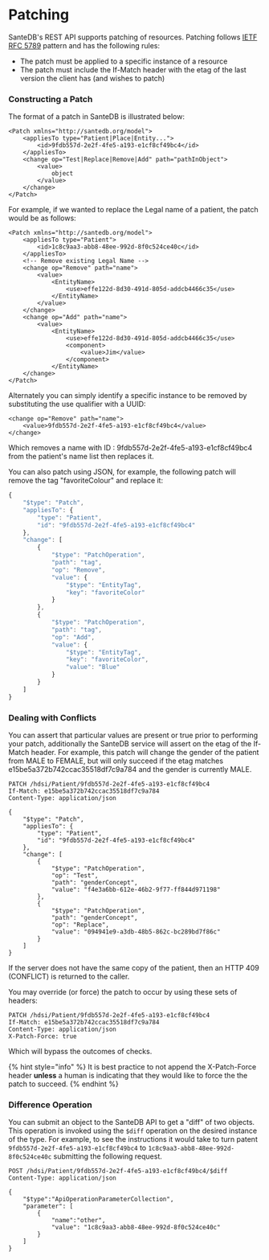 # Patching

SanteDB's REST API supports patching of resources. Patching follows [IETF RFC 5789](https://tools.ietf.org/html/rfc5789) pattern and has the following rules:

* The patch must be applied to a specific instance of a resource
* The patch must include the If-Match header with the etag of the last version the client has \(and wishes to patch\)

### Constructing a Patch

The format of a patch in SanteDB is illustrated below:

```markup
<Patch xmlns="http://santedb.org/model">
    <appliesTo type="Patient|Place|Entity...">
        <id>9fdb557d-2e2f-4fe5-a193-e1cf8cf49bc4</id>
    </appliesTo>
    <change op="Test|Replace|Remove|Add" path="pathInObject">
        <value>
            object
        </value>
    </change>
</Patch>
```

For example, if we wanted to replace the Legal name of a patient, the patch would be as follows:

```markup
<Patch xmlns="http://santedb.org/model">
    <appliesTo type="Patient">
        <id>1c8c9aa3-abb8-48ee-992d-8f0c524ce40c</id>
    </appliesTo>
    <!-- Remove existing Legal Name -->
    <change op="Remove" path="name">
        <value>
            <EntityName>
                <use>effe122d-8d30-491d-805d-addcb4466c35</use>
            </EntityName>
        </value>
    </change>
    <change op="Add" path="name">
        <value>
            <EntityName>
                <use>effe122d-8d30-491d-805d-addcb4466c35</use>
                <component>
                    <value>Jim</value>
                </component>
            </EntityName>
    </change>
</Patch>
```

Alternately you can simply identify a specific instance to be removed by substituting the use qualifier with a UUID:

```markup
<change op="Remove" path="name">
    <value>9fdb557d-2e2f-4fe5-a193-e1cf8cf49bc4</value>
</change>
```

Which removes a name with ID : 9fdb557d-2e2f-4fe5-a193-e1cf8cf49bc4 from the patient's name list then replaces it.

You can also patch using JSON, for example, the following patch will remove the tag "favoriteColour" and replace it:

```javascript
{
    "$type": "Patch",
    "appliesTo": {
        "type": "Patient",
        "id": "9fdb557d-2e2f-4fe5-a193-e1cf8cf49bc4"
    },
    "change": [
        {
            "$type": "PatchOperation",
            "path": "tag",
            "op": "Remove",
            "value": {
                "$type": "EntityTag",
                "key": "favoriteColor"
            }
        },
        {
            "$type": "PatchOperation",
            "path": "tag",
            "op": "Add",
            "value": {
                "$type": "EntityTag",
                "key": "favoriteColor",
                "value": "Blue"
            }
        }
    ]
}                
```

### Dealing with Conflicts

You can assert that particular values are present or true prior to performing your patch, additionally the SanteDB service will assert on the etag of the If-Match header. For example, this patch will change the gender of the patient from MALE to FEMALE, but will only succeed if the etag matches e15be5a372b742ccac35518df7c9a784 and the gender is currently MALE.

```http
PATCH /hdsi/Patient/9fdb557d-2e2f-4fe5-a193-e1cf8cf49bc4
If-Match: e15be5a372b742ccac35518df7c9a784
Content-Type: application/json

{
    "$type": "Patch",
    "appliesTo": {
        "type": "Patient",
        "id": "9fdb557d-2e2f-4fe5-a193-e1cf8cf49bc4"
    },
    "change": [
        {
            "$type": "PatchOperation",
            "op": "Test",
            "path": "genderConcept",
            "value": "f4e3a6bb-612e-46b2-9f77-ff844d971198"
        },
        {
            "$type": "PatchOperation",
            "path": "genderConcept",
            "op": "Replace",
            "value": "094941e9-a3db-48b5-862c-bc289bd7f86c"
        }
    ]
}             
```

If the server does not have the same copy of the patient, then an HTTP 409 \(CONFLICT\) is returned to the caller. 

You may override \(or force\) the patch to occur by using these sets of headers:

```http
PATCH /hdsi/Patient/9fdb557d-2e2f-4fe5-a193-e1cf8cf49bc4
If-Match: e15be5a372b742ccac35518df7c9a784
Content-Type: application/json
X-Patch-Force: true
```

Which will bypass the outcomes of checks.

{% hint style="info" %}
It is best practice to not append the X-Patch-Force header **unless** a human is indicating that they would like to force the the patch to succeed.
{% endhint %}

### Difference Operation

You can submit an object to the SanteDB API to get a "diff" of two objects. This operation is invoked using the `$diff` operation on the desired instance of the type. For example, to see the instructions it would take to turn patent `9fdb557d-2e2f-4fe5-a193-e1cf8cf49bc4` to `1c8c9aa3-abb8-48ee-992d-8f0c524ce40c` submitting the following request.

```http
POST /hdsi/Patient/9fdb557d-2e2f-4fe5-a193-e1cf8cf49bc4/$diff
Content-Type: application/json

{
    "$type":"ApiOperationParameterCollection",
    "parameter": [
        {
            "name":"other",
            "value": "1c8c9aa3-abb8-48ee-992d-8f0c524ce40c"
        }
    ]
}
```



